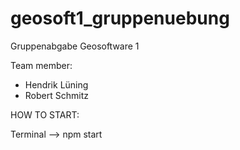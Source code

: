 # geosoft1_gruppenuebung
Gruppenabgabe Geosoftware 1

Team member: 
-   Hendrik Lüning
-   Robert Schmitz 

HOW TO START:

Terminal --> npm start
